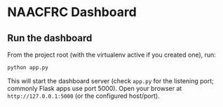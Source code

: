 # NAACFRC Dashboard


## Run the dashboard

From the project root (with the virtualenv active if you created one), run:

```bash
python app.py
```

This will start the dashboard server (check `app.py` for the listening port; commonly Flask apps use port 5000). Open your browser at `http://127.0.0.1:5000` (or the configured host/port).




